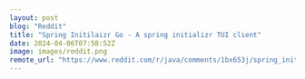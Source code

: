 ```yaml
---
layout: post
blog: "Reddit"
title: "Spring Initilaizr Go - A spring initializr TUI client"
date: 2024-04-06T07:58:52Z
image: images/reddit.png
remote_url: "https://www.reddit.com/r/java/comments/1bx653j/spring_initilaizr_go_a_spring_initializr_tui/"
---
```

